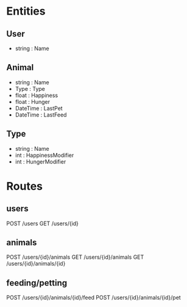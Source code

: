 Entities
========

User
----
- string : Name

Animal
------
- string   : Name
- Type     : Type
- float    : Happiness
- float    : Hunger
- DateTime : LastPet
- DateTime : LastFeed


Type
----
- string : Name
- int    : HappinessModifier
- int    : HungerModifier

Routes
======

users
-----
POST /users
GET  /users/{id}

animals
-------
POST /users/{id}/animals
GET  /users/{id}/animals
GET  /users/{id}/animals/{id}

feeding/petting
---------------
POST /users/{id}/animals/{id}/feed
POST /users/{id}/animals/{id}/pet